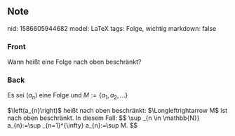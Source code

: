 ## Note
nid: 1586605944682
model: LaTeX
tags: Folge, wichtig
markdown: false

### Front
Wann heißt eine Folge nach oben beschränkt?

### Back
Es sei $\left(a_{n}\right)$ eine Folge und $M:=\left\{a_{1}, a_{2},
\ldots\right\}$
<div>
  $\left(a_{n}\right)$ heißt nach oben beschränkt:
  $\Longleftrightarrow M$ ist nach oben beschränkt. In diesem Fall:
  $$ \sup _{n \in \mathbb{N}} a_{n}:=\sup _{n=1}^{\infty}
  a_{n}:=\sup M. $$
</div>
